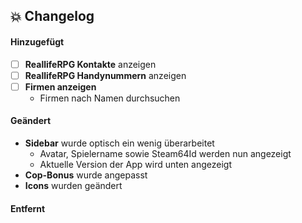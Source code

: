 ## :boom: Changelog

#### Hinzugefügt

- [ ] **ReallifeRPG Kontakte** anzeigen
- [ ] **ReallifeRPG Handynummern** anzeigen
- [ ] **Firmen anzeigen**
  - Firmen nach Namen durchsuchen

#### Geändert

- **Sidebar** wurde optisch ein wenig überarbeitet
  - Avatar, Spielername sowie Steam64Id werden nun angezeigt
  - Aktuelle Version der App wird unten angezeigt
- **Cop-Bonus** wurde angepasst
- **Icons** wurden geändert

#### Entfernt
